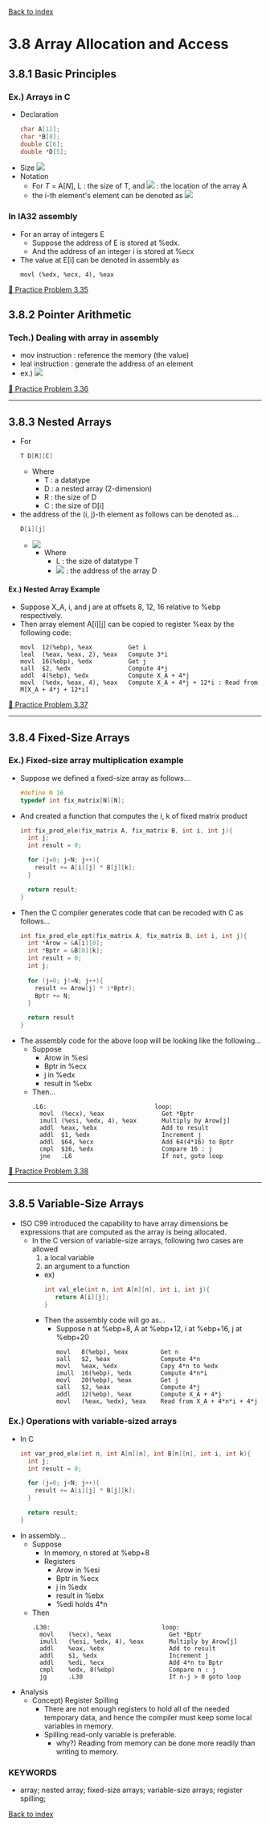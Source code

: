 [Back to index](../../main.md)

# 3.8 Array Allocation and Access

## 3.8.1 Basic Principles
### Ex.) Arrays in C
* Declaration
  ```c
  char A[12];
  char *B[8];
  double C[6];
  double *D[5];
  ```
* Size
  ![](../images/03_08_01_array_size.png)
* Notation
  * For *T* = A[*N*], L : the size of T, and ![](../images/03_08_01_x_a.png) : the location of the array A
  * the i-th element's element can be denoted as ![](../images/03_08_01_ith_address.png)


### In IA32 assembly
* For an array of integers E
  * Suppose the address of E is stored at %edx.
  * And the address of an integer i is stored at %ecx
* The value at E[i] can be denoted in assembly as
  ```assembly
  movl (%edx, %ecx, 4), %eax
  ```

[:orange_book: Practice Problem 3.35](../problems/practice_problems.md#-practice-problem-335)


## 3.8.2 Pointer Arithmetic

### Tech.) Dealing with array in assembly
* mov instruction : reference the memory (the value)
* leal instruction : generate the address of an element
* ex.)
  ![](../images/03_08_02_mov_leal.png)

[:orange_book: Practice Problem 3.36](../problems/practice_problems.md#-practice-problem-336)

---

## 3.8.3 Nested Arrays
* For
  ```c
  T D[R][C]
  ```
  * Where
    * T : a datatype
    * D : a nested array (2-dimension)
    * R : the size of D
    * C : the size of D[i]
* the address of the (i, j)-th element as follows can be denoted as...
  ```c
  D[i][j]
  ```
  * ![](../images/03_08_03_nested_array_def.png)
    * Where
      * L : the size of datatype T
      * ![](../images/03_08_03_x_d.png) : the address of the array D


#### Ex.) Nested Array Example
* Suppose X_A, i, and j are at offsets 8, 12, 16 relative to %ebp respectively.
* Then array element A[i][j] can be copied to register %eax by the following code:
  ```assembly
  movl  12(%ebp), %eax          Get i
  leal  (%eax, %eax, 2), %eax   Compute 3*i
  movl  16(%ebp), %edx          Get j
  sall  $2, %edx                Compute 4*j
  addl  4(%ebp), %edx           Compute X_A + 4*j
  movl  (%edx, %eax, 4), %eax   Compute X_A + 4*j + 12*i : Read from M[X_A + 4*j + 12*i]
  ```

[:orange_book: Practice Problem 3.37](../problems/practice_problems.md#-practice-problem-337)

---

## 3.8.4 Fixed-Size Arrays
### Ex.) Fixed-size array multiplication example
* Suppose we defined a fixed-size array as follows...
  ```c
  #define N 16
  typedef int fix_matrix[N][N];
  ```
* And created a function that computes the i, k of fixed matrix product
  ```c
  int fix_prod_ele(fix_matrix A, fix_matrix B, int i, int j){
    int j;
    int result = 0;

    for (j=0; j<N; j++){
      result += A[i][j] * B[j][k];
    }

    return result;
  }
  ```
* Then the C compiler generates code that can be recoded with C as follows...
  ```c
  int fix_prod_ele_opt(fix_matrix A, fix_matrix B, int i, int j){
    int *Arow = &A[i][0];
    int *Bptr = &B[0][k];
    int result = 0;
    int j;
    
    for (j=0; j!=N; j++){
      result += Arow[j] * (*Bptr);
      Bptr += N;
    }

    return result
  }
  ```
* The assembly code for the above loop will be looking like the following...
  * Suppose 
    * Arow in %esi
    * Bptr in %ecx
    * j in %edx
    * result in %ebx
  * Then...
    ```assembly
    .L6:                              loop:
      movl  (%ecx), %eax                Get *Bptr
      imull (%esi, %edx, 4), %eax       Multiply by Arow[j]
      addl  %eax, %ebx                  Add to result
      addl  $1, %edx                    Increment j
      addl  $64, %ecx                   Add 64(4*16) to Bptr
      cmpl  $16, %edx                   Compare 16 : j
      jne   .L6                         If not, goto loop
    ```

[:orange_book: Practice Problem 3.38](../problems/practice_problems.md#-practice-problem-338)

---

## 3.8.5 Variable-Size Arrays
* ISO C99 introduced the capability to have array dimensions be expressions that are computed as the array is being allocated.
  * In the C version of variable-size arrays, following two cases are allowed
     1. a local variable
     2. an argument to a function
       * ex)
         ```c
         int val_ele(int n, int A[n][n], int i, int j){
            return A[i][j];
         }
         ```
       * Then the assembly code will go as...
         * Suppose n at %ebp+8, A at %ebp+12, i at %ebp+16, j at %ebp+20
           ```assembly
           movl   8(%ebp), %eax         Get n
           sall   $2, %eax              Compute 4*n
           movl   %eax, %edx            Copy 4*n to %edx
           imull  16(%ebp), %edx        Compute 4*n*i
           movl   20(%ebp), %eax        Get j
           sall   $2, %eax              Compute 4*j
           addl   12(%ebp), %eax        Compute X_A + 4*j
           movl   (%eax, %edx), %eax    Read from X_A + 4*n*i + 4*j
           ```

### Ex.) Operations with variable-sized arrays
* In C
  ```c
  int var_prod_ele(int n, int A[n][n], int B[n][n], int i, int k){
    int j;
    int result = 0;

    for (j=0; j<N; j++){
      result += A[i][j] * B[j][k];
    }

    return result;
  }
  ```
* In assembly...
  * Suppose 
    * In memory, n stored at %ebp+8
    * Registers
      * Arow in %esi
      * Bptr in %ecx
      * j in %edx
      * result in %ebx
      * %edi holds 4*n
  * Then
    ```assembly
    .L30:                               loop:
      movl    (%ecx), %eax                Get *Bptr
      imull   (%esi, %edx, 4), %eax       Multiply by Arow[j]
      addl    %eax, %ebx                  Add to result
      addl    $1, %edx                    Increment j
      addl    %edi, %ecx                  Add 4*n to Bptr
      cmpl    %edx, 8(%ebp)               Compare n : j
      jg      .L30                        If n-j > 0 goto loop 
    ```
* Analysis
  * Concept) Register Spilling
    * There are not enough registers to hold all of the needed temporary data, and hence the compiler must keep some local variables in memory.
    * Spilling read-only variable is preferable.
      * why?) Reading from memory can be done more readily than writing to memory.


### KEYWORDS
* array; nested array; fixed-size arrays; variable-size arrays; register spilling;


[Back to index](../../main.md)